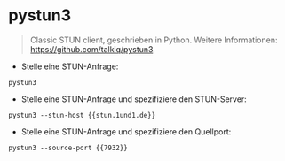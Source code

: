 # pystun3

> Classic STUN client, geschrieben in Python.
> Weitere Informationen: <https://github.com/talkiq/pystun3>.

- Stelle eine STUN-Anfrage:

`pystun3`

- Stelle eine STUN-Anfrage und spezifiziere den STUN-Server:

`pystun3 --stun-host {{stun.1und1.de}}`

- Stelle eine STUN-Anfrage und spezifiziere den Quellport:

`pystun3 --source-port {{7932}}`

